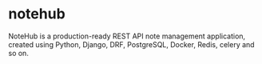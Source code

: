 # notehub
NoteHub is a production-ready REST API note management application, created using Python, Django, DRF, PostgreSQL, Docker, Redis, celery and so on.
